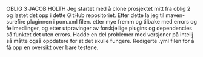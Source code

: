 OBLIG 3 JACOB HOLTH
Jeg startet med å clone prosjektet mitt fra oblig 2 og lastet det opp i dette GitHub repositoriet. Etter dette la jeg til maven-surefire pluginnen i pom.xml filen.
etter mye fremm og tilbake med errors og feilmedlinger, og etter utprøvinger av forskjellige plugins og dependencies så funktet det uten errors. Hadde en del
problemer med versjoner på intelij så måtte også oppdatere for at det skulle fungere.
Redigerte .yml filen for å få opp en oversikt over bare testene.
